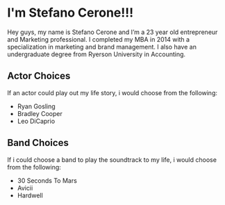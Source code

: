 I'm Stefano Cerone!!!
======================
Hey guys, my name is Stefano Cerone and I’m a 23 year old entrepreneur and Marketing professional. I completed my MBA in 2014 with a specialization in marketing and brand management. I also have an undergraduate degree from Ryerson University in Accounting.

Actor Choices
--------------
If an actor could play out my life story, i would choose from the following:
+ Ryan Gosling
+ Bradley Cooper
+ Leo DiCaprio

Band Choices
------------
If i could choose a band to play the soundtrack to my life, i would choose from the following:
+ 30 Seconds To Mars
+ Avicii
+ Hardwell

